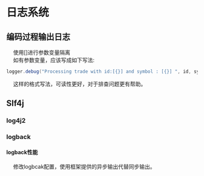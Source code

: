

# 日志系统
## 编码过程输出日志  
<!-- 
如何在12个小时，搞定日志监控？
https://mp.weixin.qq.com/s/6Bjr1PUAC98IIaxBFcECNw

LogBack的filter的应用
https://blog.csdn.net/wangzhan0123/article/details/81219789

Slf4j适配日志原理 
https://mp.weixin.qq.com/s/hGtkjhG1Wz9BwrLKU4ph-w

mybatis日志功能是如何设计的？ 
https://mp.weixin.qq.com/s/JkdszV7Oy9E9cITNebY2NA

日志打印的15个建议 
https://mp.weixin.qq.com/s/D7rye88cki8rXMg0v1-dVw

-->  
&emsp; 使用[]进行参数变量隔离  
&emsp; 如有参数变量，应该写成如下写法:  

```java
logger.debug("Processing trade with id:[{}] and symbol : [{}] ", id, symbol);
```
&emsp; 这样的格式写法，可读性更好，对于排查问题更有帮助。  

## Slf4j  
### log4j2
<!-- 

https://blog.csdn.net/qq_43842093/article/details/123027783
log4j2异步日志的使用
https://blog.csdn.net/qq_26323323/article/details/124741008
https://blog.csdn.net/w1047667241/article/details/115894754

-->

### logback

#### logback性能
&emsp; 修改logbcak配置，使用框架提供的异步输出代替同步输出。  

<!-- 

logback日志导致的性能问题
https://blog.csdn.net/qq_38536878/article/details/123821072

-->


